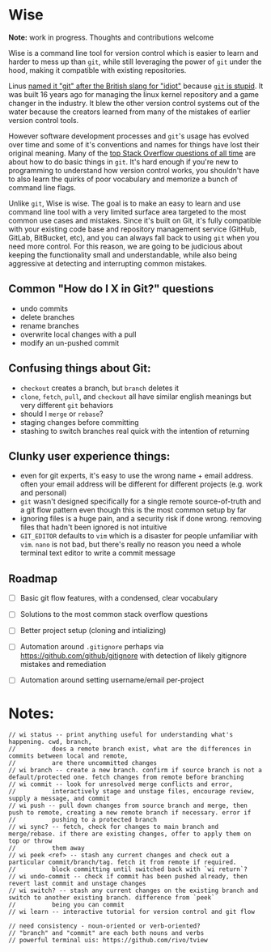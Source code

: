 # Wise

**Note:** work in progress. Thoughts and contributions welcome

Wise is a command line tool for version control which is easier to learn and harder to mess up than `git`, while still leveraging the power of `git` under the hood, making it compatible with existing repositories.

Linus [named it "git" after the British slang for "idiot"](https://en.wikipedia.org/wiki/Git#Naming) because [`git` is stupid](https://www.youtube.com/watch?v=4XpnKHJAok8). It was built 16 years ago for managing the linux kernel repository and a game changer in the industry. It blew the other version control systems out of the water because the creators learned from many of the mistakes of earlier version control tools.

However software development processes and `git`'s usage has evolved over time and some of it's conventions and names for things have lost their original meaning. Many of the [top Stack Overflow questions of all time](https://stackoverflow.com/questions?sort=votes) are about how to do basic things in `git`. It's hard enough if you're new to programming to understand how version control works, you shouldn't have to also learn the quirks of poor vocabulary and memorize a bunch of command line flags.

Unlike `git`, Wise is wise. The goal is to make an easy to learn and use command line tool with a very limited surface area targeted to the most common use cases and mistakes. Since it's built on Git, it's fully compatible with your existing code base and repository management service (GitHub, GitLab, BitBucket, etc), and you can always fall back to using `git` when you need more control. For this reason, we are going to be judicious about keeping the functionality small and understandable, while also being aggressive at detecting and interrupting common mistakes.

## Common "How do I X in Git?" questions

- undo commits
- delete branches
- rename branches
- overwrite local changes with a pull
- modify an un-pushed commit

## Confusing things about Git:

- `checkout` creates a branch, but `branch` deletes it
- `clone`, `fetch`, `pull`, and `checkout` all have similar english meanings but very different `git` behaviors
- should I `merge` or `rebase`?
- staging changes before committing
- stashing to switch branches real quick with the intention of returning

## Clunky user experience things:

- even for git experts, it's easy to use the wrong name + email address. often your email address will be different for different projects (e.g. work and personal)
- `git` wasn't designed specifically for a single remote source-of-truth and a git flow pattern even though this is the most common setup by far
- ignoring files is a huge pain, and a security risk if done wrong. removing files that hadn't been ignored is not intuitive
- `GIT_EDITOR` defaults to `vim` which is a disaster for people unfamiliar with `vim`. `nano` is not bad, but there's really no reason you need a whole terminal text editor to write a commit message

## Roadmap

- [ ] Basic git flow features, with a condensed, clear vocabulary
- [ ] Solutions to the most common stack overflow questions
- [ ] Better project setup (cloning and intializing)
- [ ] Automation around `.gitignore` perhaps via https://github.com/github/gitignore with detection of likely gitignore mistakes and remediation
- [ ] Automation around setting username/email per-project


# Notes:

```
// wi status -- print anything useful for understanding what's happening. cwd, branch,
//			does a remote branch exist, what are the differences in commits between local and remote,
//			are there uncommitted changes
// wi branch -- create a new branch. confirm if source branch is not a default/protected one. fetch changes from remote before branching
// wi commit -- look for unresolved merge conflicts and error,
// 			interactively stage and unstage files, encourage review, supply a message, and commit
// wi push -- pull down changes from source branch and merge, then push to remote, creating a new remote branch if necessary. error if
//			pushing to a protected branch
// wi sync? -- fetch, check for changes to main branch and merge/rebase. if there are existing changes, offer to apply them on top or throw
//			them away
// wi peek <ref> -- stash any current changes and check out a particular commit/branch/tag. fetch it from remote if required.
//			block committing until switched back with `wi return`?
// wi undo-commit -- check if commit has been pushed already, then revert last commit and unstage changes
// wi switch? -- stash any current changes on the existing branch and switch to another existing branch. difference from `peek`
//			being you can commit
// wi learn -- interactive tutorial for version control and git flow

// need consistency - noun-oriented or verb-oriented?
// "branch" and "commit" are each both nouns and verbs
// powerful terminal uis: https://github.com/rivo/tview
```
